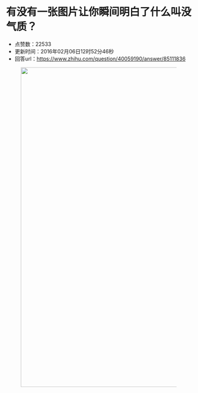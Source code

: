 # 有没有一张图片让你瞬间明白了什么叫没气质？
- 点赞数：22533
- 更新时间：2016年02月06日12时52分46秒
- 回答url：https://www.zhihu.com/question/40059190/answer/85111836
<body>
 <figure>
  <img src="https://picx.zhimg.com/50/56ad88abff4d0d5d58886009dc9b758e_720w.jpg?source=1940ef5c" data-rawwidth="872" data-rawheight="596" data-original-token="56ad88abff4d0d5d58886009dc9b758e" class="origin_image zh-lightbox-thumb" width="872" data-original="https://picx.zhimg.com/56ad88abff4d0d5d58886009dc9b758e_r.jpg?source=1940ef5c">
 </figure>
</body>